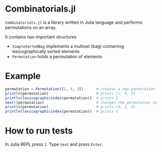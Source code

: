 # Combinatorials.jl

`Combinatorials.jl` is a library written in Julia language and performs permutations on an array.

It contains two important structures
 - `SimpleSortedBag` implements a multiset (bag) containing lexicographically sorted elements
 - `Permutation` holds a permutation of elements

# Example
```julia
permutation = Permutation([1, 4, 3])      # creates a new permutation
println(permutation)                      # prints [1, 4, 3]
println(lexicographicindex(permutation))  # prints 2
next!(permutation)                        # changes the permutation to the nex one in the lexikographic order
println(permutation)                      # prints [3, 1, 4]
println(lexicographicindex(permutation))  # prints 3
```

# How to run tests
In Julia REPL press `]`.
Type `test` and press `Enter`.
